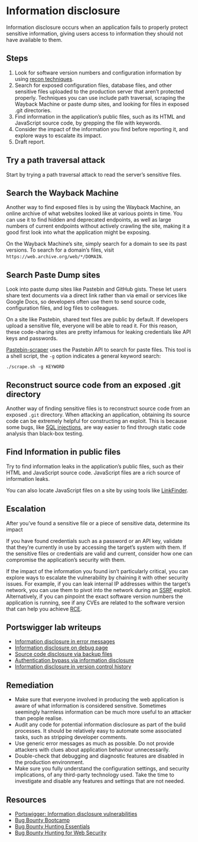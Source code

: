 # Information disclosure

Information disclosure occurs when an application fails to properly protect sensitive information, giving users access to information they should not have available to them.

## Steps

1. Look for software version numbers and configuration information by using [recon techniques](red-recon:docs/app/README).
2. Search for exposed configuration files, database files, and other sensitive files uploaded to the production server that aren’t protected properly. Techniques you can use include path traversal, scraping the Wayback Machine or paste dump sites, and looking for files in exposed .git directories.
3. Find information in the application’s public files, such as its HTML and JavaScript source code, by grepping the file with keywords.
4. Consider the impact of the information you find before reporting it, and explore ways to escalate its impact.
5. Draft report.

## Try a path traversal attack

Start by trying a path traversal attack to read the server’s sensitive files.

## Search the Wayback Machine

Another way to find exposed files is by using the Wayback Machine, an online archive of what websites looked like at various points in time. You can use it to find hidden and deprecated endpoints, as well as large numbers of current endpoints without actively crawling the site, making it a good first look into what the application might be exposing.

On the Wayback Machine’s site, simply search for a domain to see its past versions. To search for a domain’s files, visit `https://web.archive.org/web/*/DOMAIN`.

## Search Paste Dump sites

Look into paste dump sites like Pastebin and GitHub gists. These let users share text documents via a direct link rather than via email or services like Google Docs, so developers often use them to send source code, configuration files, and log files to colleagues. 

On a site like Pastebin, shared text files are public by default. If developers upload a sensitive file, everyone will be able to read it. For this reason, these code-sharing sites are pretty infamous for leaking credentials like API keys and passwords.

[Pastebin-scraper](https://github.com/streaak/pastebin-scraper/) uses the Pastebin API to search for paste files. This tool is a shell script, the `-g` option indicates a general keyword search:

    ./scrape.sh -g KEYWORD

## Reconstruct source code from an exposed .git directory

Another way of finding sensitive files is to reconstruct source code from an exposed `.git` directory. When attacking an application, obtaining its source code can be extremely helpful for constructing an exploit. This is because some bugs, like [SQL injections](sqli.md), are way easier to find through static code analysis than black-box testing.

## Find Information in public files

Try to find information leaks in the application’s public files, such as their HTML and JavaScript source code. JavaScript files are a rich source of information leaks.

You can also locate JavaScript files on a site by using tools like [LinkFinder](https://github.com/GerbenJavado/LinkFinder/).

## Escalation

After you’ve found a sensitive file or a piece of sensitive data, determine its impact

If you have found credentials such as a password or an API key, validate that they’re currently in use by accessing the target’s system with them. If the sensitive files or credentials are valid and current, consider how one can compromise the application’s security with them.

If the impact of the information you found isn’t particularly critical, you can explore ways to escalate the vulnerability by chaining it with other security issues. For example, if you can leak internal IP addresses within the target’s network, you can use them to pivot into the network during an [SSRF](ssrf.md) exploit. Alternatively, if you can pinpoint the exact software version numbers the application is running, see if any CVEs are related to the software version that can help you achieve [RCE](rce.md).

## Portswigger lab writeups

* [Information disclosure in error messages](../id/1.md)
* [Information disclosure on debug page](../id/2.md)
* [Source code disclosure via backup files](../id/3.md)
* [Authentication bypass via information disclosure](../id/4.md)
* [Information disclosure in version control history](../id/5.md)

## Remediation

* Make sure that everyone involved in producing the web application is aware of what information is considered sensitive. Sometimes seemingly harmless information can be much more useful to an attacker than people realise. 
* Audit any code for potential information disclosure as part of the build processes. It should be relatively easy to automate some associated tasks, such as stripping developer comments.
* Use generic error messages as much as possible. Do not provide attackers with clues about application behaviour unnecessarily.
* Double-check that debugging and diagnostic features are disabled in the production environment.
* Make sure you fully understand the configuration settings, and security implications, of any third-party technology used. Take the time to investigate and disable any features and settings that are not needed.

## Resources

* [Portswigger: Information disclosure vulnerabilities](https://portswigger.net/web-security/information-disclosure)
* [Bug Bounty Bootcamp](https://nostarch.com/bug-bounty-bootcamp)
* [Bug Bounty Hunting Essentials](https://www.packtpub.com/product/bug-bounty-hunting-essentials/9781788626897)
* [Bug Bounty Hunting for Web Security](https://link.springer.com/book/10.1007/978-1-4842-5391-5)

